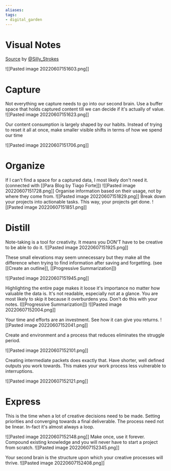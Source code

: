 ```yaml
---
aliases: 
tags: 
- digital_garden
---
```

# Visual Notes
[Source](https://twitter.com/Silly_Strokes/status/1532795669458853889?s=20&t=agfAegzS0fM7COpQZ6THyA) by [@Silly_Strokes](https://twitter.com/Silly_Strokes)


![[Pasted image 20220607151603.png]]
# Capture
Not everything we capture needs to go into our second brain. Use a buffer space that holds captured content till we can decide if it's actually of value.
![[Pasted image 20220607151623.png]]

Our content consumption is largely shaped by our habits. Instead of trying to reset it all at once, make smaller visible shifts in terms of how we spend our time

![[Pasted image 20220607151706.png]]
# Organize
If I can't find a space for a captured data, I most likely don't need it. (connected with [[Para Blog by Tiago Forte]])
![[Pasted image 20220607151728.png]]
Organise information based on their usage, not by where they come from.
![[Pasted image 20220607151829.png]]
Break down your projects into actionable tasks. This way, your projects get done.
![[Pasted image 20220607151851.png]]
# Distill
Note-taking is a tool for creativity. It means you DON'T have to be creative to be able to do it.
![[Pasted image 20220607151925.png]]

These small elevations may seem unnecessary but they make all the difference when trying to find information after saving and forgetting. (see [[Create an outline]], [[Progressive Summarization]])

![[Pasted image 20220607151945.png]]

Highlighting the entire page makes it loose it's importance no matter how valuable the data is. It's not readable, especially not at a glance. You are most likely to skip it because it overburdens you. Don't do this with your notes. ([[Progressive Summarization]])
![[Pasted image 20220607152004.png]]

Your time and efforts are an investment. See how it can give you returns.
![[Pasted image 20220607152041.png]]

Create and environment and a process that reduces eliminates the struggle period.

![[Pasted image 20220607152101.png]]

Creating intermediate packets does exactly that. Have shorter, well defined outputs you work towards. This makes your work process less vulnerable to interruptions.

![[Pasted image 20220607152121.png]]
# Express
This is the time when a lot of creative decisions need to be made. Setting priorities and converging towards a final deliverable. The process need not be linear. In-fact it's almost always a loop.

![[Pasted image 20220607152148.png]]
Make once, use it forever. Compound existing knowledge and you will never have to start a project from scratch.
![[Pasted image 20220607152345.png]]

Your second brain is the structure upon which your creative processes will thrive.
![[Pasted image 20220607152408.png]]

